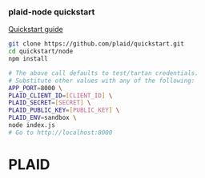### plaid-node quickstart

[Quickstart guide](https://plaid.com/docs/quickstart)

``` bash
git clone https://github.com/plaid/quickstart.git
cd quickstart/node
npm install

# The above call defaults to test/tartan credentials.
# Substitute other values with any of the following:
APP_PORT=8000 \
PLAID_CLIENT_ID=[CLIENT_ID] \
PLAID_SECRET=[SECRET] \
PLAID_PUBLIC_KEY=[PUBLIC_KEY] \
PLAID_ENV=sandbox \
node index.js
# Go to http://localhost:8000
```
# PLAID
